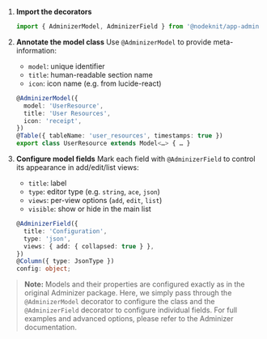 1. **Import the decorators**

   ```ts
   import { AdminizerModel, AdminizerField } from '@nodeknit/app-adminizer';
   ```

2. **Annotate the model class**
   Use `@AdminizerModel` to provide meta-information:

   * `model`: unique identifier
   * `title`: human-readable section name
   * `icon`: icon name (e.g. from lucide-react)

   ```ts
   @AdminizerModel({
     model: 'UserResource',
     title: 'User Resources',
     icon: 'receipt',
   })
   @Table({ tableName: 'user_resources', timestamps: true })
   export class UserResource extends Model<…> { … }
   ```

3. **Configure model fields**
   Mark each field with `@AdminizerField` to control its appearance in add/edit/list views:

   * `title`: label
   * `type`: editor type (e.g. `string`, `ace`, `json`)
   * `views`: per-view options (`add`, `edit`, `list`)
   * `visible`: show or hide in the main list

   ```ts
   @AdminizerField({
     title: 'Configuration',
     type: 'json',
     views: { add: { collapsed: true } },
   })
   @Column({ type: JsonType })
   config: object;
   ```

> **Note:** Models and their properties are configured exactly as in the original Adminizer package. Here, we simply pass through the `@AdminizerModel` decorator to configure the class and the `@AdminizerField` decorator to configure individual fields. For full examples and advanced options, please refer to the Adminizer documentation.
